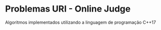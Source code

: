 # Problemas URI - Online Judge 

Algoritmos implementados utilizando a linguagem de programação C++17
